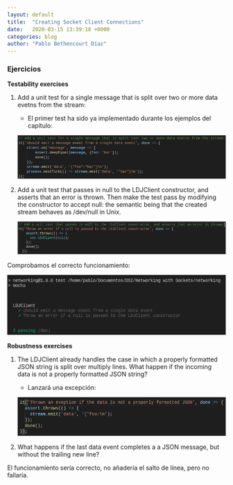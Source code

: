 ```yaml
---
layout: default
title:  "Creating Socket Client Connections"
date:   2020-03-15 13:39:18 +0000
categories: blog
author: "Pablo Bethencourt Díaz"
---
```

### Ejercicios

**Testability exercises**

1. Add a unit test for a single message that is split over two or more data evetns from the stream:
    - El primer test ha sido ya implementado durante los ejemplos del capítulo:

    ![imagen30](images/cap30.png)

2. Add a unit test that passes in null to the LDJClient constructor, and asserts that an error is thrown. Then make the test pass by modifying the constructor to accept null: the semantic being that the created stream behaves as /dev/null in Unix.

    ![imagen31](images/cap31.png)

Comprobamos el correcto funcionamiento:

![imagen32](images/cap32.png)

**Robustness exercises**

1. The LDJClient already handles the case in which a properly formatted JSON string is split over multiply lines. What happen if the incoming data is not a properly formatted JSON string?

    - Lanzará una excepción:

    ![imagen33](images/cap33.png)

2. What happens if the last data event completes a a JSON message, but without the trailing new line?
 
El funcionamiento sería correcto, no añadería el salto de línea, pero no fallaría.
